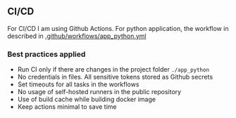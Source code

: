 ## CI/CD

For CI/CD I am using Github Actions. For python application, 
the workflow in described in [.github/workflows/app_python.yml](../.github/workflows/app_python.yml)

### Best practices applied
* Run CI only if there are changes in the project folder ```./app_python```
* No credentials in files. All sensitive tokens stored as Github secrets
* Set timeouts for all tasks in the workflows
* No usage of self-hosted runners in the public repository
* Use of build cache while building docker image
* Keep actions minimal to save time
